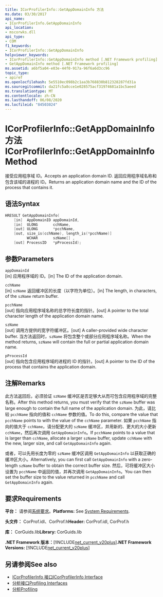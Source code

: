 ```yaml
---
title: ICorProfilerInfo::GetAppDomainInfo 方法
ms.date: 03/30/2017
api_name:
- ICorProfilerInfo.GetAppDomainInfo
api_location:
- mscorwks.dll
api_type:
- COM
f1_keywords:
- ICorProfilerInfo::GetAppDomainInfo
helpviewer_keywords:
- ICorProfilerInfo::GetAppDomainInfo method [.NET Framework profiling]
- GetAppDomainInfo method [.NET Framework profiling]
ms.assetid: a6bf5a04-e03e-44f0-917a-96f6a6d3cc96
topic_type:
- apiref
ms.openlocfilehash: 5e5510ec098b2c1aa3b768830b812328287fd31a
ms.sourcegitcommit: da21fc5a8cce1e028575acf31974681a1bc5aeed
ms.translationtype: MT
ms.contentlocale: zh-CN
ms.lasthandoff: 06/08/2020
ms.locfileid: "84503024"
---
```

# <a name="icorprofilerinfogetappdomaininfo-method"></a><span data-ttu-id="dbbad-102">ICorProfilerInfo::GetAppDomainInfo 方法</span><span class="sxs-lookup"><span data-stu-id="dbbad-102">ICorProfilerInfo::GetAppDomainInfo Method</span></span>
<span data-ttu-id="dbbad-103">接受应用程序域 ID。</span><span class="sxs-lookup"><span data-stu-id="dbbad-103">Accepts an application domain ID.</span></span> <span data-ttu-id="dbbad-104">返回应用程序域名称和包含该域的进程的 ID。</span><span class="sxs-lookup"><span data-stu-id="dbbad-104">Returns an application domain name and the ID of the process that contains it.</span></span>  
  
## <a name="syntax"></a><span data-ttu-id="dbbad-105">语法</span><span class="sxs-lookup"><span data-stu-id="dbbad-105">Syntax</span></span>  
  
```cpp  
HRESULT GetAppDomainInfo(  
    [in]  AppDomainID appDomainId,  
    [in]  ULONG       cchName,  
    [out] ULONG       *pcchName,  
    [out, size_is(cchName), length_is(*pcchName)]  
          WCHAR       szName[] ,  
    [out] ProcessID   *pProcessId);  
```  
  
## <a name="parameters"></a><span data-ttu-id="dbbad-106">参数</span><span class="sxs-lookup"><span data-stu-id="dbbad-106">Parameters</span></span>  
 `appDomainId`  
 <span data-ttu-id="dbbad-107">[in] 应用程序域的 ID。</span><span class="sxs-lookup"><span data-stu-id="dbbad-107">[in] The ID of the application domain.</span></span>  
  
 `cchName`  
 <span data-ttu-id="dbbad-108">[in] `szName` 返回缓冲区的长度（以字符为单位）。</span><span class="sxs-lookup"><span data-stu-id="dbbad-108">[in] The length, in characters, of the `szName` return buffer.</span></span>  
  
 `pcchName`  
 <span data-ttu-id="dbbad-109">[out] 指向应用程序域名称的总字符长度的指针。</span><span class="sxs-lookup"><span data-stu-id="dbbad-109">[out] A pointer to the total character length of the application domain name.</span></span>  
  
 `szName`  
 <span data-ttu-id="dbbad-110">[out] 调用方提供的宽字符缓冲区。</span><span class="sxs-lookup"><span data-stu-id="dbbad-110">[out] A caller-provided wide character buffer.</span></span> <span data-ttu-id="dbbad-111">当方法返回时，`szName` 将包含整个或部分应用程序域名称。</span><span class="sxs-lookup"><span data-stu-id="dbbad-111">When the method returns, `szName` will contain the full or partial application domain name.</span></span>  
  
 `pProcessId`  
 <span data-ttu-id="dbbad-112">[out] 指向包含应用程序域的进程的 ID 的指针。</span><span class="sxs-lookup"><span data-stu-id="dbbad-112">[out] A pointer to the ID of the process that contains the application domain.</span></span>  
  
## <a name="remarks"></a><span data-ttu-id="dbbad-113">注解</span><span class="sxs-lookup"><span data-stu-id="dbbad-113">Remarks</span></span>  
 <span data-ttu-id="dbbad-114">此方法返回后，必须验证 `szName` 缓冲区是否足够大从而可包含应用程序域的完整名称。</span><span class="sxs-lookup"><span data-stu-id="dbbad-114">After this method returns, you must verify that the `szName` buffer was large enough to contain the full name of the application domain.</span></span> <span data-ttu-id="dbbad-115">为此，请比较 `pcchName` 指向的值和 `cchName` 参数的值。</span><span class="sxs-lookup"><span data-stu-id="dbbad-115">To do this, compare the value that `pcchName` points to with the value of the `cchName` parameter.</span></span> <span data-ttu-id="dbbad-116">如果 `pcchName` 指向的值大于 `cchName`，请分配更大的 `szName` 缓冲区，并用新的、更大的大小更新 `cchName`，然后再次调用 `GetAppDomainInfo`。</span><span class="sxs-lookup"><span data-stu-id="dbbad-116">If `pcchName` points to a value that is larger than `cchName`, allocate a larger `szName` buffer, update `cchName` with the new, larger size, and call `GetAppDomainInfo` again.</span></span>  
  
 <span data-ttu-id="dbbad-117">或者，可以先用长度为零的 `szName` 缓冲区调用 `GetAppDomainInfo` 以获取正确的缓冲区大小。</span><span class="sxs-lookup"><span data-stu-id="dbbad-117">Alternatively, you can first call `GetAppDomainInfo` with a zero-length `szName` buffer to obtain the correct buffer size.</span></span> <span data-ttu-id="dbbad-118">然后，可将缓冲区大小设置为 `pcchName` 中返回的值，并再次调用 `GetAppDomainInfo`。</span><span class="sxs-lookup"><span data-stu-id="dbbad-118">You can then set the buffer size to the value returned in `pcchName` and call `GetAppDomainInfo` again.</span></span>  
  
## <a name="requirements"></a><span data-ttu-id="dbbad-119">要求</span><span class="sxs-lookup"><span data-stu-id="dbbad-119">Requirements</span></span>  
 <span data-ttu-id="dbbad-120">**平台：** 请参阅[系统要求](../../get-started/system-requirements.md)。</span><span class="sxs-lookup"><span data-stu-id="dbbad-120">**Platforms:** See [System Requirements](../../get-started/system-requirements.md).</span></span>  
  
 <span data-ttu-id="dbbad-121">**头文件：** CorProf.idl、CorProf.h</span><span class="sxs-lookup"><span data-stu-id="dbbad-121">**Header:** CorProf.idl, CorProf.h</span></span>  
  
 <span data-ttu-id="dbbad-122">**库：** CorGuids.lib</span><span class="sxs-lookup"><span data-stu-id="dbbad-122">**Library:** CorGuids.lib</span></span>  
  
 <span data-ttu-id="dbbad-123">**.NET Framework 版本：**[!INCLUDE[net_current_v20plus](../../../../includes/net-current-v20plus-md.md)]</span><span class="sxs-lookup"><span data-stu-id="dbbad-123">**.NET Framework Versions:** [!INCLUDE[net_current_v20plus](../../../../includes/net-current-v20plus-md.md)]</span></span>  
  
## <a name="see-also"></a><span data-ttu-id="dbbad-124">另请参阅</span><span class="sxs-lookup"><span data-stu-id="dbbad-124">See also</span></span>

- [<span data-ttu-id="dbbad-125">ICorProfilerInfo 接口</span><span class="sxs-lookup"><span data-stu-id="dbbad-125">ICorProfilerInfo Interface</span></span>](icorprofilerinfo-interface.md)
- [<span data-ttu-id="dbbad-126">分析接口</span><span class="sxs-lookup"><span data-stu-id="dbbad-126">Profiling Interfaces</span></span>](profiling-interfaces.md)
- [<span data-ttu-id="dbbad-127">分析</span><span class="sxs-lookup"><span data-stu-id="dbbad-127">Profiling</span></span>](index.md)
